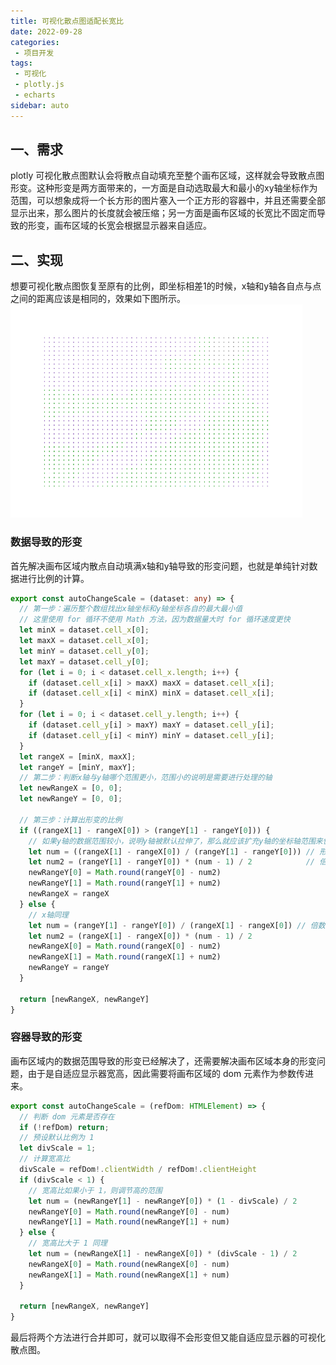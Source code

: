 ```yaml
---
title: 可视化散点图适配长宽比
date: 2022-09-28
categories:
 - 项目开发
tags:
 - 可视化
 - plotly.js
 - echarts
sidebar: auto
---
```


## 一、需求

plotly 可视化散点图默认会将散点自动填充至整个画布区域，这样就会导致散点图形变。这种形变是两方面带来的，一方面是自动选取最大和最小的xy轴坐标作为范围，可以想象成将一个长方形的图片塞入一个正方形的容器中，并且还需要全部显示出来，那么图片的长度就会被压缩；另一方面是画布区域的长宽比不固定而导致的形变，画布区域的长宽会根据显示器来自适应。

## 二、实现

想要可视化散点图恢复至原有的比例，即坐标相差1的时候，x轴和y轴各自点与点之间的距离应该是相同的，效果如下图所示。
![sample](../../files/images/20220928/1.png)

### 数据导致的形变

首先解决画布区域内散点自动填满x轴和y轴导致的形变问题，也就是单纯针对数据进行比例的计算。

``` ts
export const autoChangeScale = (dataset: any) => {
  // 第一步：遍历整个数组找出x轴坐标和y轴坐标各自的最大最小值
  // 这里使用 for 循环不使用 Math 方法，因为数据量大时 for 循环速度更快
  let minX = dataset.cell_x[0];
  let maxX = dataset.cell_x[0];
  let minY = dataset.cell_y[0];
  let maxY = dataset.cell_y[0];
  for (let i = 0; i < dataset.cell_x.length; i++) {
    if (dataset.cell_x[i] > maxX) maxX = dataset.cell_x[i];
    if (dataset.cell_x[i] < minX) minX = dataset.cell_x[i];
  }
  for (let i = 0; i < dataset.cell_y.length; i++) {
    if (dataset.cell_y[i] > maxY) maxY = dataset.cell_y[i];
    if (dataset.cell_y[i] < minY) minY = dataset.cell_y[i];
  }
  let rangeX = [minX, maxX];
  let rangeY = [minY, maxY];
  // 第二步：判断x轴与y轴哪个范围更小，范围小的说明是需要进行处理的轴
  let newRangeX = [0, 0];
  let newRangeY = [0, 0];

  // 第三步：计算出形变的比例
  if ((rangeX[1] - rangeX[0]) > (rangeY[1] - rangeY[0])) {
    // 如果y轴的数据范围较小，说明y轴被默认拉伸了，那么就应该扩充y轴的坐标轴范围来恢复y轴原本的比例
    let num = ((rangeX[1] - rangeX[0]) / (rangeY[1] - rangeY[0])) // 形变的倍数
    let num2 = (rangeY[1] - rangeY[0]) * (num - 1) / 2            // 倍数除2计算出两边各自应该加减的值
    newRangeY[0] = Math.round(rangeY[0] - num2)
    newRangeY[1] = Math.round(rangeY[1] + num2)
    newRangeX = rangeX
  } else {
    // x轴同理
    let num = (rangeY[1] - rangeY[0]) / (rangeX[1] - rangeX[0]) // 倍数
    let num2 = (rangeX[1] - rangeX[0]) * (num - 1) / 2
    newRangeX[0] = Math.round(rangeX[0] - num2)
    newRangeX[1] = Math.round(rangeX[1] + num2)
    newRangeY = rangeY
  }

  return [newRangeX, newRangeY]
}
```

### 容器导致的形变

画布区域内的数据范围导致的形变已经解决了，还需要解决画布区域本身的形变问题，由于是自适应显示器宽高，因此需要将画布区域的 dom 元素作为参数传进来。

``` ts
export const autoChangeScale = (refDom: HTMLElement) => {
  // 判断 dom 元素是否存在
  if (!refDom) return;
  // 预设默认比例为 1
  let divScale = 1;
  // 计算宽高比
  divScale = refDom!.clientWidth / refDom!.clientHeight
  if (divScale < 1) {
    // 宽高比如果小于 1，则调节高的范围
    let num = (newRangeY[1] - newRangeY[0]) * (1 - divScale) / 2
    newRangeY[0] = Math.round(newRangeY[0] - num)
    newRangeY[1] = Math.round(newRangeY[1] + num)
  } else {
    // 宽高比大于 1 同理
    let num = (newRangeX[1] - newRangeX[0]) * (divScale - 1) / 2
    newRangeX[0] = Math.round(newRangeX[0] - num)
    newRangeX[1] = Math.round(newRangeX[1] + num)
  }

  return [newRangeX, newRangeY]
}
```

最后将两个方法进行合并即可，就可以取得不会形变但又能自适应显示器的可视化散点图。
